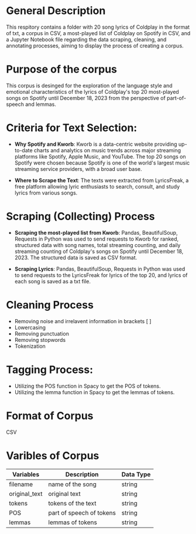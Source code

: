 # General Description
This respitory contains a folder with 20 song lyrics of Coldplay in the format of txt, a corpus in CSV, a most-played list of Coldplay on Spotify in CSV, and a Jupyter Notebook file regarding the data scraping, cleaning, and annotating processes, aiming to display the process of creating a corpus.

# Purpose of the corpus
This corpus is desinged for the exploration of the language style and emotional characteristics of the lyrics of Coldplay's top 20 most-played songs on Spotify until December 18, 2023 from the perspective of part-of-speech and lemmas.

# Criteria for Text Selection:
- **Why Spotify and Kworb**: 
Kworb is a data-centric website providing up-to-date charts and analytics on music trends across major streaming platforms like Spotify, Apple Music, and YouTube. The top 20 songs on Spotify were chosen because Spotify is one of the world's largest music streaming service providers, with a broad user base. 
  
- **Where to Scrape the Text**: 
The texts were extracted from LyricsFreak, a free platform allowing lyric enthusiasts to search, consult, and study lyrics from various songs.

# Scraping (Collecting) Process
- **Scraping the most-played list from Kworb**: Pandas, BeautifulSoup, Requests in Python was used to send requests to Kworb for ranked, structured data with song names, total streaming counting, and daily streaming counting of Coldplay's songs on Spotify until December 18, 2023. The structured data is saved as CSV format. 

- **Scraping Lyrics**: Pandas, BeautifulSoup, Requests in Python was used to send requests to the LyricsFreak for lyrics of the top 20, and lyrics of each song is saved as a txt file.

# Cleaning Process
- Removing noise and irrelavent information in brackets [ ]
- Lowercasing
- Removing punctuation
- Removing stopwords 
- Tokenization

# Tagging Process:
- Utilizing the POS function in Spacy to get the POS of tokens.
- Utilizing the lemma function in Spacy to get the lemmas of tokens.

# Format of Corpus 
CSV

# Varibles of Corpus
| Variables       | Description            | Data Type    |
|-----------------|------------------------|--------------|
| filename        | name of the song       | string       |
| original_text   | original text          | string       |
| tokens          | tokens of the text      | string       |
| POS             | part of speech of tokens| string       |
| lemmas          | lemmas of tokens        | string       |
